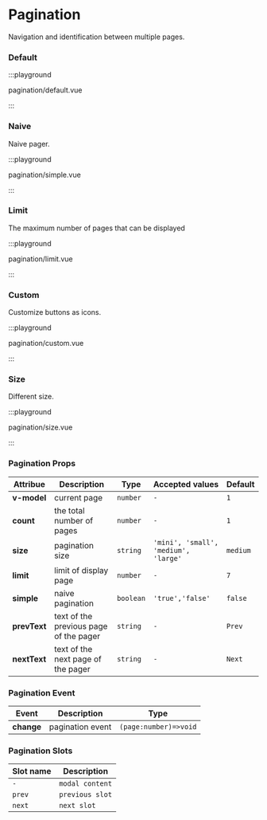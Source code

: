 # Pagination

Navigation and identification between multiple pages.

### Default

:::playground

pagination/default.vue

:::

### Naive

Naive pager.

:::playground

pagination/simple.vue

:::

### Limit

The maximum number of pages that can be displayed

:::playground

pagination/limit.vue

:::

### Custom

Customize buttons as icons.

:::playground

pagination/custom.vue

:::

### Size

Different size.

:::playground

pagination/size.vue

:::

### Pagination Props

| Attribue     | Description                            | Type      | Accepted values                      | Default  |
| ------------ | -------------------------------------- | --------- | ------------------------------------ | -------- |
| **v-model**  | current page                           | `number`  | `-`                                  | `1`      |
| **count**    | the total number of pages              | `number`  | `-`                                  | `1`      |
| **size**     | pagination size                        | `string`  | `'mini', 'small', 'medium', 'large'` | `medium` |
| **limit**    | limit of display page                  | `number`  | `-`                                  | `7`      |
| **simple**   | naive pagination                       | `boolean` | `'true','false'`                     | `false`  |
| **prevText** | text of the previous page of the pager | `string`  | `-`                                  | `Prev`   |
| **nextText** | text of the next page of the pager     | `string`  | `-`                                  | `Next`   |

### Pagination Event

| Event      | Description      | Type                  |
| ---------- | ---------------- | --------------------- |
| **change** | pagination event | `(page:number)=>void` |

### Pagination Slots

| Slot name | Description     |
| --------- | --------------- |
| `-`       | `modal content` |
| `prev`    | `previous slot` |
| `next`    | `next slot`     |
